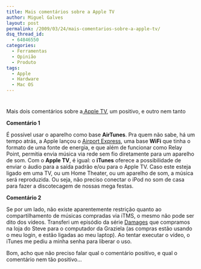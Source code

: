 ```yaml
---
title: Mais comentários sobre a Apple TV
author: Miguel Galves
layout: post
permalink: /2009/03/24/mais-comentarios-sobre-a-apple-tv/
dsq_thread_id:
  - 64846550
categories:
  - Ferramentas
  - Opinião
  - Produto
tags:
  - Apple
  - Hardware
  - Mac OS
---
```

# 

Mais dois comentários sobre a[ Apple TV][1], um positivo, e outro nem tanto

 [1]: http://log4dev.com/2009/03/07/apple-tv/

**Comentário 1**

É possível usar o aparelho como base **AirTunes**. Pra quem não sabe, há um tempo atrás, a Apple lançou o [Airport Express][2], uma base **WiFi** que tinha o formato de uma fonte de energia, e que além de funcionar como Relay Point, permitia envia música via rede sem fio diretamente para um aparelho de som. Com o **Apple TV**, é igual: o **iTunes** oferece a possibilidade de enviar o áudio para a saída padrão e/ou para o Apple TV. Caso este esteja ligado em uma TV, ou um Home Theater, ou um aparelho de som, a música será reproduzida. Ou seja, não preciso conectar o iPod no som de casa para fazer a discotecagem de nossas mega festas.

 [2]: http://www.apple.com/airportexpress/

**Comentário 2**

Se por um lado, não existe aparentemente restrição quanto ao compartilhamento de músicas compradas via iTMS, o mesmo não pode ser dito dos vídeos. Transferi um episódio da série [Damages][3] que compramos na loja do Steve para o computador da Graziela (as compras estão usando o meu login, e estão ligadas ao meu laptop). Ao tentar executar o vídeo, o iTunes me pediu a minha senha para liberar o uso.

 [3]: http://www.imdb.com/title/tt0914387/

Bom, acho que não preciso falar qual o comentário positivo, e qual o comentário nem tão positivo…